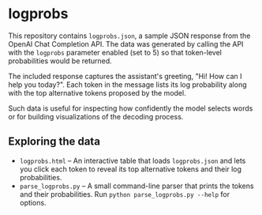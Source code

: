 # logprobs

This repository contains `logprobs.json`, a sample JSON response from the OpenAI
Chat Completion API. The data was generated by calling the API with the
`logprobs` parameter enabled (set to 5) so that token-level probabilities would
be returned.

The included response captures the assistant's greeting, "Hi! How can I help you
today?". Each token in the message lists its log probability along with the top
alternative tokens proposed by the model.

Such data is useful for inspecting how confidently the model selects words or
for building visualizations of the decoding process.

## Exploring the data

* `logprobs.html` – An interactive table that loads `logprobs.json` and lets you
  click each token to reveal its top alternative tokens and their log
  probabilities.
* `parse_logprobs.py` – A small command-line parser that prints the tokens and
  their probabilities. Run `python parse_logprobs.py --help` for options.
